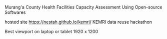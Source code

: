 Murang'a County Health Facilities Capacity Assessment Using Open-source Softwares

hosted site https://nestah.github.io/kemri/
KEMRI data reuse hackathon

Best viewport on laptop or tablet 1920 x 1200

